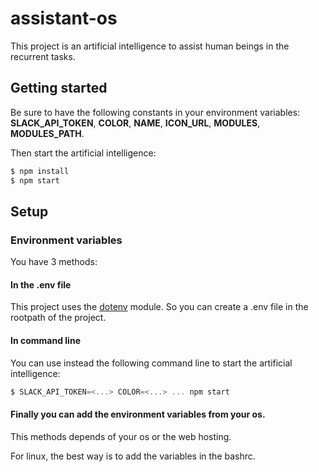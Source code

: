 # assistant-os

This project is an artificial intelligence to assist human beings in the recurrent tasks.


## Getting started

Be sure to have the following constants in your environment variables: **SLACK_API_TOKEN**, **COLOR**, **NAME**, **ICON_URL**, **MODULES**, **MODULES_PATH**.

Then start the artificial intelligence:

```javascript
$ npm install
$ npm start
```

## Setup


### Environment variables

You have 3 methods:

#### In the .env file

This project uses the [dotenv](https://github.com/motdotla/dotenv) module. So you can create a .env file in the rootpath of the project.

#### In command line

You can use instead the following command line to start the artificial intelligence:

```javascript
$ SLACK_API_TOKEN=<...> COLOR=<...> ... npm start
```

#### Finally you can add the environment variables from your os.

This methods depends of your os or the web hosting.

For linux, the best way is to add the variables in the bashrc.
